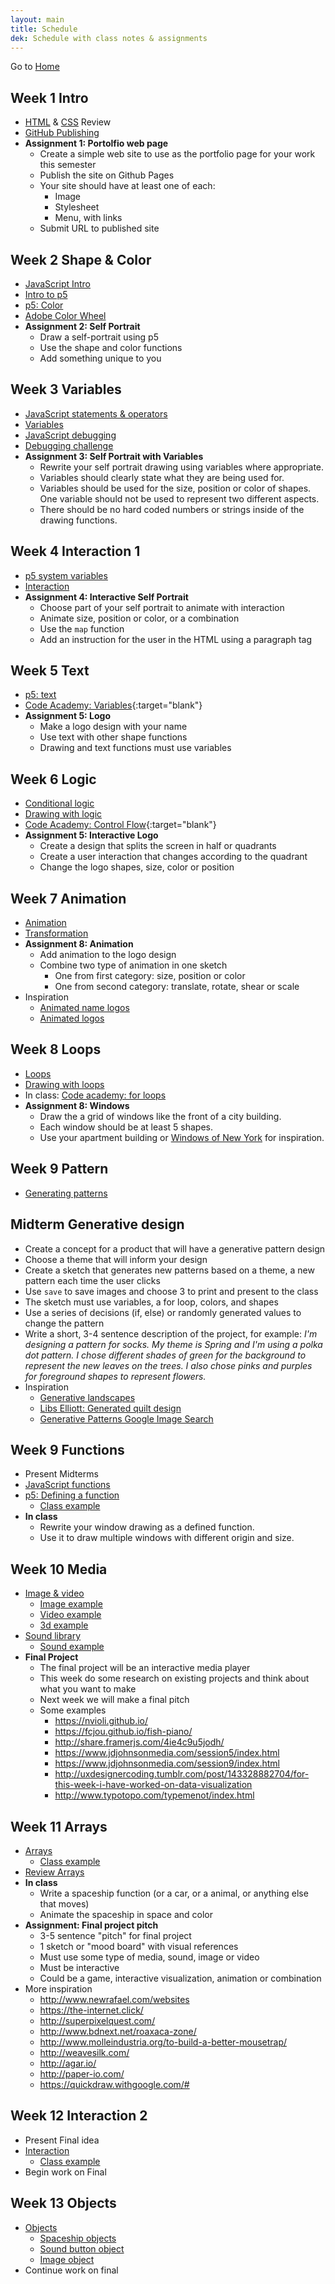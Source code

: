 ```yaml
---
layout: main
title: Schedule
dek: Schedule with class notes & assignments
---
```


Go to [Home](index.html)

## Week 1 **Intro**

- [HTML](notes/html) & [CSS](notes/css) Review 
- [GitHub Publishing](notes/github)
- **Assignment 1: Portolfio web page**
	- Create a simple web site to use as the portfolio page for your work this semester
	- Publish the site on Github Pages
	- Your site should have at least one of each:
		- Image
		- Stylesheet
		- Menu, with links
	- Submit URL to published site


## Week 2 **Shape & Color**

- [JavaScript Intro](notes/javascript)
- [Intro to p5](notes/p5)
- [p5: Color](notes/color)
- [Adobe Color Wheel](https://color.adobe.com/create/color-wheel/)
- **Assignment 2: Self Portrait**
	- Draw a self-portrait using p5
	- Use the shape and color functions
	- Add something unique to you

## Week 3 **Variables**
- [JavaScript statements & operators](notes/javascript/statements.html)
- [Variables](notes/variables/)
- [JavaScript debugging](notes/debug)
- [Debugging challenge](notes/debug/debug.zip)
- **Assignment 3: Self Portrait with Variables**
	- Rewrite your self portrait drawing using variables where appropriate.
	- Variables should clearly state what they are being used for.
	- Variables should be used for the size, position or color of shapes.  One variable should not be used to represent two different aspects.
	- There should be no hard coded numbers or strings inside of the drawing functions.

## Week 4 **Interaction 1**
- [p5 system variables](notes/system_variables)
- [Interaction](notes/interaction_1)
- **Assignment 4: Interactive Self Portrait**
	- Choose part of your self portrait to animate with interaction
	- Animate size, position or color, or a combination
	- Use the `map` function
	- Add an instruction for the user in the HTML using a paragraph tag

## Week 5 **Text**
- [p5: text](notes/text)
- [Code Academy: Variables](https://www.codecademy.com/courses/learn-javascript-introduction/lessons/variables/exercises/intro-variables){:target="blank"}
- **Assignment 5: Logo**
	- Make a logo design with your name
	- Use text with other shape functions
	- Drawing and text functions must use variables


## Week 6 **Logic**
- [Conditional logic](notes/logic)
- [Drawing with logic](notes/logic/p5.html)
- [Code Academy: Control Flow](https://www.codecademy.com/courses/learn-javascript-control-flow/lessons/control-flow/exercises/control-flow-intro){:target="blank"}
- **Assignment 5: Interactive Logo**
	- Create a design that splits the screen in half or quadrants
	- Create a user interaction that changes according to the quadrant
	- Change the logo shapes, size, color or position

## Week 7 **Animation**
- [Animation](notes/animation)
- [Transformation](notes/transform)
- **Assignment 8: Animation**
	- Add animation to the logo design
	- Combine two type of animation in one sketch
		- One from first category: size, position or color
		- One from second category: translate, rotate, shear or scale
- Inspiration
	- [Animated name logos](http://www.flamingtext.com/Animated-Logos)
	- [Animated logos](http://www.howdesign.com/featured/animated-logos/)


## Week 8 **Loops**
- [Loops](notes/loops)
- [Drawing with loops](notes/loops/p5.html)
- In class: [Code academy: for loops](https://www.codecademy.com/courses/javascript-beginner-en-NhsaT/0/1)
- **Assignment 8: Windows**
	- Draw the a grid of windows like the front of a city building.  
	- Each window should be at least 5 shapes.  
	- Use your apartment building or [Windows of New York](http://windowsofnewyork.com/) for inspiration.

## Week 9 **Pattern**
- [Generating patterns](notes/pattern)

## Midterm **Generative design**
- Create a concept for a product that will have a generative pattern design
- Choose a theme that will inform your design
- Create a sketch that generates new patterns based on a theme, a new pattern each time the user clicks
- Use `save` to save images and choose 3 to print and present to the class
- The sketch must use variables, a for loop, colors, and shapes
- Use a series of decisions (if, else) or randomly generated values to change the pattern
- Write a short, 3-4 sentence description of the project, for example: *I'm designing a pattern for socks.  My theme is Spring and I'm using a polka dot pattern.  I chose different shades of green for the background to represent  the new leaves on the trees.  I also chose pinks and purples for foreground shapes to represent flowers.*
- Inspiration
	- [Generative landscapes](https://generativelandscapes.wordpress.com/2014/08/15/complex-pattern-from-simple-arcs-example-3-6/)
	- [Libs Elliott: Generated quilt design](http://themakersnation.com/maker-spotlight-libs-elliott/)
	- [Generative Patterns Google Image Search](https://www.google.com/search?q=generative+patterns&source=lnms&tbm=isch&sa=X&ved=0ahUKEwiA-OPl3fbWAhWD6iYKHTihD7EQ_AUICigB&biw=1897&bih=984#imgrc=_)

<!-- 

	10: Intro PComp/Circuits
	11: Digial input/output
	12: Analog input/output

 -->

## Week 9 **Functions**
- Present Midterms
- [JavaScript functions](notes/functions)
- [p5: Defining a function](notes/functions/p5.html)
	- [Class example](examples/{{site.semester}}/functions)
- **In class**
	- Rewrite your window drawing as a defined function.
	- Use it to draw multiple windows with different origin and size.

## Week 10 **Media**
- [Image & video](notes/media)
	- [Image example](examples/{{site.semester}}/image)
	- [Video example](examples/{{site.semester}}/video)
	- [3d example](examples/{{site.semester}}/3d)
- [Sound library](notes/sound)
	- [Sound example](examples/{{site.semester}}/audio)
- **Final Project**
	- The final project will be an interactive media player
	- This week do some research on existing projects and think about what you want to make
	- Next week we will make a final pitch
	- Some examples
		- <https://nvioli.github.io/>
		- <https://fcjou.github.io/fish-piano/>
		- <http://share.framerjs.com/4ie4c9u5jodh/>
		- <https://www.jdjohnsonmedia.com/session5/index.html>
		- <https://www.jdjohnsonmedia.com/session9/index.html>
		- <http://uxdesignercoding.tumblr.com/post/143328882704/for-this-week-i-have-worked-on-data-visualization>
		- <http://www.typotopo.com/typemenot/index.html>

## Week 11 **Arrays**
- [Arrays](notes/array)
	- [Class example](examples/{{site.semester}}/spaceships)
- [Review Arrays](https://www.khanacademy.org/computing/computer-programming/programming/arrays/p/intro-to-arrays)
- **In class**
	- Write a spaceship function (or a car, or a animal, or anything else that moves)
	- Animate the spaceship in space and color
- **Assignment: Final project pitch**
	- 3-5 sentence "pitch" for final project
	- 1 sketch or "mood board" with visual references
	- Must use some type of media, sound, image or video
	- Must be interactive
	- Could be a game, interactive visualization, animation or combination
- More inspiration
	- <http://www.newrafael.com/websites>
	- <https://the-internet.click/>
	- <http://superpixelquest.com/>
	- <http://www.bdnext.net/roaxaca-zone/>
	- <http://www.molleindustria.org/to-build-a-better-mousetrap/>
	- <http://weavesilk.com/>
	- <http://agar.io/>
	- <http://paper-io.com/>
	- <https://quickdraw.withgoogle.com/#>

## Week 12 **Interaction 2**
- Present Final idea
- [Interaction](notes/interaction_2)
	- [Class example](examples/{{site.semester}}/interaction_2)
- Begin work on Final

## Week 13 **Objects**
- [Objects](notes/objects)
	- [Spaceship objects](examples/{{site.semester}}/spaceship_objects)
	- [Sound button object](examples/{{site.semester}}/sound_button)
	- [Image object](examples/{{site.semester}}/image_objects)
- Continue work on final

<!-- 
## Week 10
- Midterm Presentatio
- [Interaction](week9/)
- [DOM Library](week9/dom.html)  
- [Beyond the canvas (DOM Tutorial)](https://github.com/processing/p5.js/wiki/Beyond-the-canvas)

## Week 13
**Objects**
- [JavaScript Objects](week12/)
- Final Project workshop
-->


